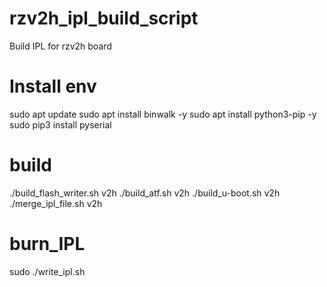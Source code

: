 # rzv2h_ipl_build_script
Build IPL for rzv2h board

# Install env
sudo apt update
sudo apt install binwalk -y
sudo apt install python3-pip -y
sudo pip3 install pyserial

# build
./build_flash_writer.sh v2h
./build_atf.sh v2h
./build_u-boot.sh v2h
./merge_ipl_file.sh v2h

# burn_IPL
sudo ./write_ipl.sh
